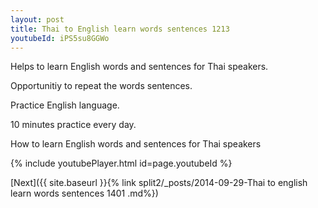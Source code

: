 ```yaml
---
layout: post
title: Thai to English learn words sentences 1213 
youtubeId: iPS5su8GGWo
---
```

 
 
Helps to learn English words and sentences for Thai speakers.

Opportunitiy to repeat the words sentences. 

Practice English language. 
 
10 minutes practice every day. 
 
How to learn English words and sentences for Thai speakers 
 
{% include youtubePlayer.html id=page.youtubeId %}
 
 
[Next]({{ site.baseurl }}{% link  split2/_posts/2014-09-29-Thai to english learn words sentences 1401 .md%})
 
